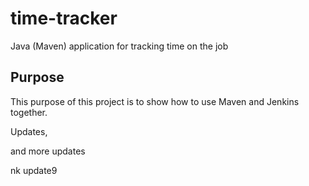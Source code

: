 # time-tracker
Java (Maven) application for tracking time on the job

## Purpose

This purpose of this project is to show how to use Maven and Jenkins together.

Updates, 

and more updates

nk update9

